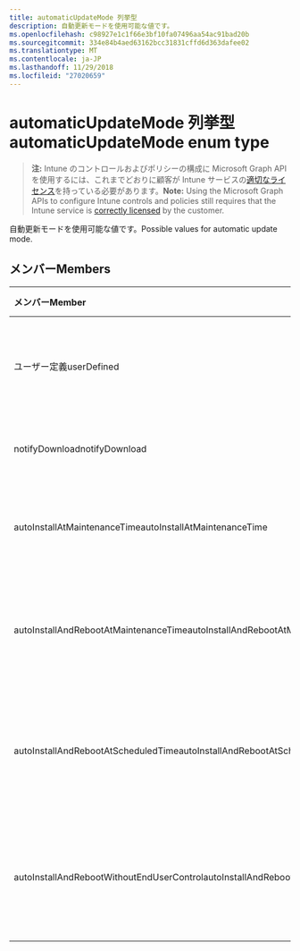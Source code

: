 ```yaml
---
title: automaticUpdateMode 列挙型
description: 自動更新モードを使用可能な値です。
ms.openlocfilehash: c98927e1c1f66e3bf10fa07496aa54ac91bad20b
ms.sourcegitcommit: 334e84b4aed63162bcc31831cffd6d363dafee02
ms.translationtype: MT
ms.contentlocale: ja-JP
ms.lasthandoff: 11/29/2018
ms.locfileid: "27020659"
---
```

# <a name="automaticupdatemode-enum-type"></a><span data-ttu-id="61a0c-103">automaticUpdateMode 列挙型</span><span class="sxs-lookup"><span data-stu-id="61a0c-103">automaticUpdateMode enum type</span></span>

> <span data-ttu-id="61a0c-104">**注:** Intune のコントロールおよびポリシーの構成に Microsoft Graph API を使用するには、これまでどおりに顧客が Intune サービスの[適切なライセンス](https://go.microsoft.com/fwlink/?linkid=839381)を持っている必要があります。</span><span class="sxs-lookup"><span data-stu-id="61a0c-104">**Note:** Using the Microsoft Graph APIs to configure Intune controls and policies still requires that the Intune service is [correctly licensed](https://go.microsoft.com/fwlink/?linkid=839381) by the customer.</span></span>

<span data-ttu-id="61a0c-105">自動更新モードを使用可能な値です。</span><span class="sxs-lookup"><span data-stu-id="61a0c-105">Possible values for automatic update mode.</span></span>
## <a name="members"></a><span data-ttu-id="61a0c-106">メンバー</span><span class="sxs-lookup"><span data-stu-id="61a0c-106">Members</span></span>
|<span data-ttu-id="61a0c-107">メンバー</span><span class="sxs-lookup"><span data-stu-id="61a0c-107">Member</span></span>|<span data-ttu-id="61a0c-108">値</span><span class="sxs-lookup"><span data-stu-id="61a0c-108">Value</span></span>|<span data-ttu-id="61a0c-109">説明</span><span class="sxs-lookup"><span data-stu-id="61a0c-109">Description</span></span>|
|:---|:---|:---|
|<span data-ttu-id="61a0c-110">ユーザー定義</span><span class="sxs-lookup"><span data-stu-id="61a0c-110">userDefined</span></span>|<span data-ttu-id="61a0c-111">0</span><span class="sxs-lookup"><span data-stu-id="61a0c-111">0</span></span>|<span data-ttu-id="61a0c-112">ユーザー定義、既定値、ない目的。</span><span class="sxs-lookup"><span data-stu-id="61a0c-112">User Defined, default value, no intent.</span></span>|
|<span data-ttu-id="61a0c-113">notifyDownload</span><span class="sxs-lookup"><span data-stu-id="61a0c-113">notifyDownload</span></span>|<span data-ttu-id="61a0c-114">1</span><span class="sxs-lookup"><span data-stu-id="61a0c-114">1</span></span>|<span data-ttu-id="61a0c-115">ダウンロード時に通知します。</span><span class="sxs-lookup"><span data-stu-id="61a0c-115">Notify on download.</span></span>|
|<span data-ttu-id="61a0c-116">autoInstallAtMaintenanceTime</span><span class="sxs-lookup"><span data-stu-id="61a0c-116">autoInstallAtMaintenanceTime</span></span>|<span data-ttu-id="61a0c-117">2</span><span class="sxs-lookup"><span data-stu-id="61a0c-117">2</span></span>|<span data-ttu-id="61a0c-118">メンテナンス時に自動インストールします。</span><span class="sxs-lookup"><span data-stu-id="61a0c-118">Auto-install at maintenance time.</span></span>|
|<span data-ttu-id="61a0c-119">autoInstallAndRebootAtMaintenanceTime</span><span class="sxs-lookup"><span data-stu-id="61a0c-119">autoInstallAndRebootAtMaintenanceTime</span></span>|<span data-ttu-id="61a0c-120">3</span><span class="sxs-lookup"><span data-stu-id="61a0c-120">3</span></span>|<span data-ttu-id="61a0c-121">自動インストールおよびメンテナンス時に再起動します。</span><span class="sxs-lookup"><span data-stu-id="61a0c-121">Auto-install and reboot at maintenance time.</span></span>|
|<span data-ttu-id="61a0c-122">autoInstallAndRebootAtScheduledTime</span><span class="sxs-lookup"><span data-stu-id="61a0c-122">autoInstallAndRebootAtScheduledTime</span></span>|<span data-ttu-id="61a0c-123">4</span><span class="sxs-lookup"><span data-stu-id="61a0c-123">4</span></span>|<span data-ttu-id="61a0c-124">自動インストールし、スケジュールされた時刻に再起動します。</span><span class="sxs-lookup"><span data-stu-id="61a0c-124">Auto-install and reboot at scheduled time.</span></span>|
|<span data-ttu-id="61a0c-125">autoInstallAndRebootWithoutEndUserControl</span><span class="sxs-lookup"><span data-stu-id="61a0c-125">autoInstallAndRebootWithoutEndUserControl</span></span>|<span data-ttu-id="61a0c-126">5</span><span class="sxs-lookup"><span data-stu-id="61a0c-126">5</span></span>|<span data-ttu-id="61a0c-127">自動インストールし、エンドユーザーの制御に再起動します</span><span class="sxs-lookup"><span data-stu-id="61a0c-127">Auto-install and restart without end-user control</span></span>|



